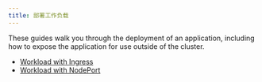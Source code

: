 ```yaml
---
title: 部署工作负载
---
```


These guides walk you through the deployment of an application, including how to expose the application for use outside of the cluster.

- [Workload with Ingress](./quickstart-deploy-workload-ingress)
- [Workload with NodePort](./quickstart-deploy-workload-nodeport)
